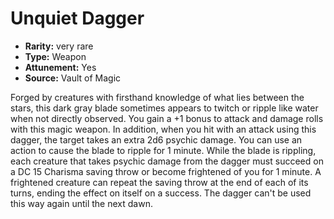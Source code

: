 
# Unquiet Dagger

* **Rarity:** very rare
* **Type:** Weapon
* **Attunement:** Yes
* **Source:** Vault of Magic


Forged by creatures with firsthand knowledge of what lies between the stars, this dark gray blade sometimes appears to twitch or ripple like water when not directly observed. You gain a +1 bonus to attack and damage rolls with this magic weapon. In addition, when you hit with an attack using this dagger, the target takes an extra 2d6 psychic damage. You can use an action to cause the blade to ripple for 1 minute. While the blade is rippling, each creature that takes psychic damage from the dagger must succeed on a DC 15 Charisma saving throw or become frightened of you for 1 minute. A frightened creature can repeat the saving throw at the end of each of its turns, ending the effect on itself on a success. The dagger can't be used this way again until the next dawn.
